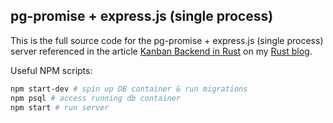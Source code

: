 ## pg-promise + express.js (single process)

This is the full source code for the pg-promise + express.js (single process) server referenced in the article [Kanban Backend in Rust](#) on my [Rust blog](https://github.com/pretzelhammer/rust-blog).

Useful NPM scripts:

```bash
npm start-dev # spin up DB container & run migrations
npm psql # access running db container
npm start # run server
```
